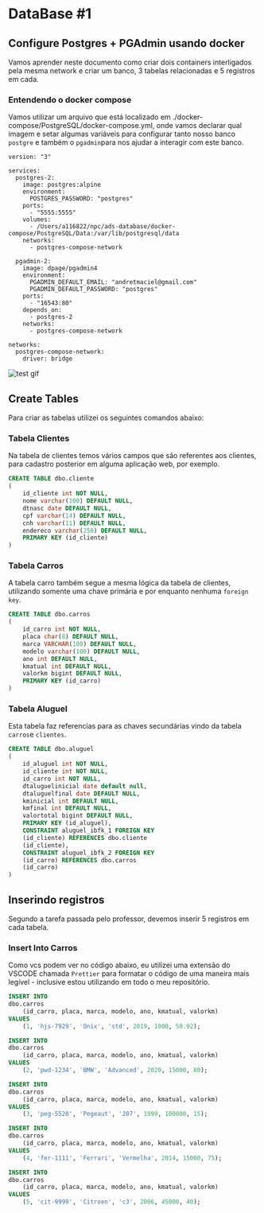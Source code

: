 # DataBase #1

## Configure Postgres + PGAdmin usando docker

Vamos aprender neste documento como criar dois containers interligados pela mesma network e criar um banco, 3 tabelas relacionadas e 5 registros em cada.

### Entendendo o docker compose

Vamos utilizar um arquivo que está localizado em ./docker-compose/PostgreSQL/docker-compose.yml, onde vamos declarar qual imagem e setar algumas variáveis para configurar tanto nosso banco `postgre` e também o `pgadmin`para nos ajudar a interagir com este banco.

```Docker
version: "3"

services:
  postgres-2:
    image: postgres:alpine
    environment:
      POSTGRES_PASSWORD: "postgres"
    ports:
      - "5555:5555"
    volumes:
      - /Users/a116822/npc/ads-database/docker-compose/PostgreSQL/Data:/var/lib/postgresql/data
    networks:
      - postgres-compose-network

  pgadmin-2:
    image: dpage/pgadmin4
    environment:
      PGADMIN_DEFAULT_EMAIL: "andretmaciel@gmail.com"
      PGADMIN_DEFAULT_PASSWORD: "postgres"
    ports:
      - "16543:80"
    depends_on:
      - postgres-2
    networks:
      - postgres-compose-network

networks:
  postgres-compose-network:
    driver: bridge

```

![test gif](https://github.com/AndreMaciel66/ads-database/blob/master/imgs/postgres-docker.gif "Image Title")

## Create Tables

Para criar as tabelas utilizei os seguintes comandos abaixo:

### Tabela Clientes

Na tabela de clientes temos vários campos que são referentes aos clientes, para cadastro posterior em alguma aplicação web, por exemplo.

```sql
CREATE TABLE dbo.cliente
(
    id_cliente int NOT NULL,
    nome varchar(100) DEFAULT NULL,
    dtnasc date DEFAULT NULL,
    cpf varchar(14) DEFAULT NULL,
    cnh varchar(11) DEFAULT NULL,
    endereco varchar(250) DEFAULT NULL,
    PRIMARY KEY (id_cliente)
) 
```

### Tabela Carros

A tabela carro também segue a mesma lógica da tabela de clientes, utilizando somente uma chave primária e por enquanto nenhuma `foreign key`.

```SQL
CREATE TABLE dbo.carros
(
    id_carro int NOT NULL,
    placa char(8) DEFAULT NULL,
    marca VARCHAR(100) DEFAULT NULL,
    modelo varchar(100) DEFAULT NULL,
    ano int DEFAULT NULL,
    kmatual int DEFAULT NULL,
    valorkm bigint DEFAULT NULL,
    PRIMARY KEY (id_carro)
)
```

### Tabela Aluguel

Esta tabela faz referencias para as chaves secundárias vindo da tabela `carros`e `clientes`.

```sql
CREATE TABLE dbo.aluguel
(
    id_aluguel int NOT NULL,
    id_cliente int NOT NULL,
    id_carro int NOT NULL,
    dtaluguelinicial date default null,
    dtaluguelfinal date DEFAULT NULL,
    kminicial int DEFAULT NULL,
    kmfinal int DEFAULT NULL,
    valortotal bigint DEFAULT NULL,
    PRIMARY KEY (id_aluguel),
    CONSTRAINT aluguel_ibfk_1 FOREIGN KEY
    (id_cliente) REFERENCES dbo.cliente
    (id_cliente),
    CONSTRAINT aluguel_ibfk_2 FOREIGN KEY
    (id_carro) REFERENCES dbo.carros
    (id_carro)
)
```

## Inserindo registros

Segundo a tarefa passada pelo professor, devemos inserir 5 registros em cada tabela.

### Insert Into Carros

Como vcs podem ver no código abaixo, eu utilizei uma extensão do VSCODE chamada `Prettier` para formatar o código de uma maneira mais legível - inclusive estou utilizando em todo o meu repositório.

```sql
INSERT INTO 
dbo.carros
    (id_carro, placa, marca, modelo, ano, kmatual, valorkm)
VALUES
    (1, 'hjs-7929', 'Onix', 'std', 2019, 1000, 50.92);

INSERT INTO 
dbo.carros
    (id_carro, placa, marca, modelo, ano, kmatual, valorkm)
VALUES
    (2, 'pwd-1234', 'BMW', 'Advanced', 2020, 15000, 80);

INSERT INTO 
dbo.carros
    (id_carro, placa, marca, modelo, ano, kmatual, valorkm)
VALUES
    (3, 'peg-5520', 'Pegeaut', '207', 1999, 100000, 15);

INSERT INTO 
dbo.carros
    (id_carro, placa, marca, modelo, ano, kmatual, valorkm)
VALUES
    (4, 'fer-1111', 'Ferrari', 'Vermelha', 2014, 15000, 75);

INSERT INTO 
dbo.carros
    (id_carro, placa, marca, modelo, ano, kmatual, valorkm)
VALUES
    (5, 'cit-9999', 'Citroen', 'c3', 2006, 45000, 40);
```

